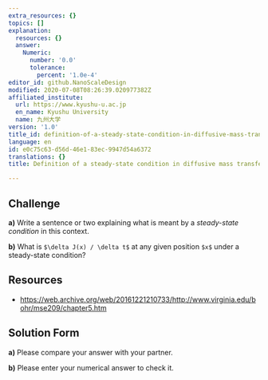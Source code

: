 ```yaml
---
extra_resources: {}
topics: []
explanation:
  resources: {}
  answer:
    Numeric:
      number: '0.0'
      tolerance:
        percent: '1.0e-4'
editor_id: github.NanoScaleDesign
modified: 2020-07-08T08:26:39.020977382Z
affiliated_institute:
  url: https://www.kyushu-u.ac.jp
  en_name: Kyushu University
  name: 九州大学
version: '1.0'
title_id: definition-of-a-steady-state-condition-in-diffusive-mass-transfer
language: en
id: e0c75c63-d56d-46e1-83ec-9947d54a6372
translations: {}
title: Definition of a steady-state condition in diffusive mass transfer

---
```


## Challenge
**a)** Write a sentence or two explaining what is meant by a *steady-state condition* in this context.

**b)** What is `$\delta J(x) / \delta t$` at any given position `$x$` under a steady-state condition?


## Resources

- https://web.archive.org/web/20161221210733/http://www.virginia.edu/bohr/mse209/chapter5.htm


## Solution Form
**a)** Please compare your answer with your partner.

**b)** Please enter your numerical answer to check it.

